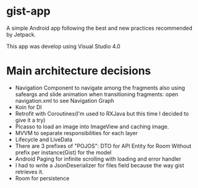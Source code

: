 # gist-app
A simple Android app following the best and new practices recommended by Jetpack. 

This app was develop using Visual Studio 4.0

# Main architecture decisions

- Navigation Component to navigate among the fragments also using safeargs and slide animation when transitioning fragments: open navigation.xml to see Navigation Graph
- Koin for DI  
- Retrofit with Coroutines(I'm used to RXJava but this time I decided to give it a try)
- Picasso to load an image into ImageView and caching image.
- MVVM to separate responsibilities for each layer
- Lifecycle and LiveData
- There are 3 prefixes of "POJOS":
    DTO for API
    Entity for Room
    Without prefix per instance(Gist) for the model
- Android Paging for infinite scrolling with loading and error handler
- I had to write a JsonDeserializer for files field because the way gist retrieves it.
- Room for persistence
